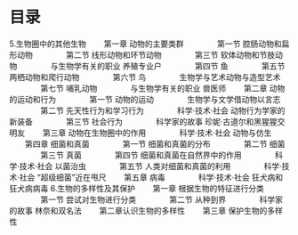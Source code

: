 # 目录
5.生物圈中的其他生物
　　第一章 动物的主要类群
　　　　第一节 腔肠动物和扁形动物
　　　　第二节 线形动物和环节动物
　　　　第三节 软体动物和节肢动物
　　　　与生物学有关的职业 养殖专业户
　　　　第四节 鱼
　　　　第五节 两栖动物和爬行动物
　　　　第六节 鸟
　　　　生物学与艺术动物与造型艺术
　　　　第七节 哺乳动物
　　　　与生物学有关的职业 兽医师
　　第二章 动物的运动和行为
　　　　第一节 动物的运动
　　　　生物学与文学借动物以言志
　　　　第二节 先天性行为和学习行为
　　　　科学·技术·社会 动物行为学家的新装备
　　　　第三节 社会行为
　　　　科学家的故事 珍妮·古道尔和黑猩猩交明友
　　第三章 动物在生物圈中的作用
　　　　科学·技术·社会 动物与仿生
　　第四章 细菌和真菌
　　　　第一节 细菌和真菌的分布
　　　　第二节 细菌
　　　　第三节 真菌
　　　　第四节 细菌和真菌在自然界中的作用
　　　　科学·技术·社会 以菌治虫
　　　　第五节 人类对细菌和真菌的利用
　　　　科学·技术·社会 “超级细菌”近在甩尺
　　第五章 病毒
　　　　科学·技术·社会 狂犬病和狂犬病病毒
6.生物的多样性及其保护
　　第一章 根据生物的特征进行分类
　　　　第一节 尝试对生物进行分类
　　　　第二节 从种到界
　　　　科学家的故事 林奈和双名法
　　第二章认识生物的多样性
　　第三章 保护生物的多样性